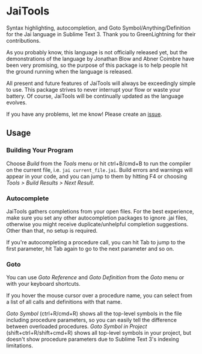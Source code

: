 # JaiTools

Syntax highlighting, autocompletion, and Goto Symbol/Anything/Definition for the Jai language in Sublime Text 3. Thank you to GreenLightning for their contributions.

As you probably know, this language is not officially released yet, but the demonstrations of the language by Jonathan Blow and Abner Coimbre have been very promising, so the purpose of this package is to help people hit the ground running when the language is released.

All present and future features of JaiTools will always be exceedingly simple to use. This package strives to never interrupt your flow or waste your battery. Of course, JaiTools will be continually updated as the language evolves.

If you have any problems, let me know! Please create an [issue](https://github.com/RobinWragg/JaiTools/issues/new).

## Usage

### Building Your Program

Choose *Build* from the *Tools* menu or hit ctrl+B/cmd+B to run the compiler on the current file, i.e. `jai current_file.jai`. Build errors and warnings will appear in your code, and you can jump to them by hitting F4 or choosing *Tools > Build Results > Next Result*.

### Autocomplete

JaiTools gathers completions from your open files. For the best experience, make sure you set any other autocompletion packages to ignore .jai files, otherwise you might receive duplicate/unhelpful completion suggestions. Other than that, no setup is required.

If you're autocompleting a procedure call, you can hit Tab to jump to the first parameter, hit Tab again to go to the next parameter and so on.

### Goto

You can use *Goto Reference* and *Goto Definition* from the *Goto* menu or with your keyboard shortcuts.

If you hover the mouse cursor over a procedure name, you can select from a list of all calls and definitions with that name.

*Goto Symbol* (ctrl+R/cmd+R) shows all the top-level symbols in the file including procedure parameters, so you can easily tell the difference between overloaded procedures. *Goto Symbol in Project* (shift+ctrl+R/shift+cmd+R) shows all top-level symbols in your project, but doesn't show procedure parameters due to Sublime Text 3's indexing limitations.



